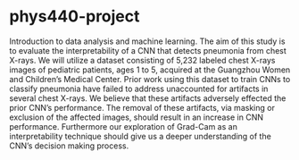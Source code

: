 # phys440-project
Introduction to data analysis and machine learning. 
The aim of this study is to evaluate the interpretability of a CNN that detects pneumonia from chest X-rays.
We will utilize a dataset consisting of 5,232 labeled chest X-rays images of pediatric patients,
ages 1 to 5, acquired at the Guangzhou Women and Children’s Medical Center. Prior work using
this dataset to train CNNs to classify pneumonia have failed to address unaccounted for artifacts in
several chest X-rays. We believe that these artifacts adversely effected the prior CNN’s performance.
The removal of these artifacts, via masking or exclusion of the affected images, should result in an
increase in CNN performance. Furthermore our exploration of Grad-Cam as an interpretability
technique should give us a deeper understanding of the CNN’s decision making process.
